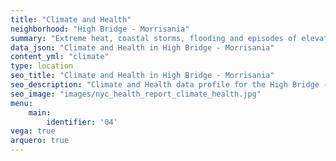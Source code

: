 ```yaml
---
title: "Climate and Health"
neighborhood: "High Bridge - Morrisania"
summary: "Extreme heat, coastal storms, flooding and episodes of elevated ozone are climate-related hazards that may increase with climate change and have important public health impacts in New York City. Extreme weather can cause power outages, which also threaten public health. This report provides neighborhood indicators of climate-related hazards, vulnerability and health impacts."
data_json: "Climate and Health in High Bridge - Morrisania"
content_yml: "climate"
type: location
seo_title: "Climate and Health in High Bridge - Morrisania"
seo_description: "Climate and Health data profile for the High Bridge - Morrisania neighborhood of NYC."
seo_image: "images/nyc_health_report_climate_health.jpg"
menu:
    main:
        identifier: '04'
vega: true
arquero: true
---
```

